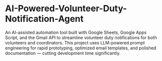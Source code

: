 # AI-Powered-Volunteer-Duty-Notification-Agent
An AI-assisted automation tool built with Google Sheets, Google Apps Script, and the Gmail API to streamline volunteer duty notifications for both volunteers and coordinators. This project uses LLM-powered prompt engineering for rapid prototyping, optimized email templates, and polished documentation — cutting development time significantly.
